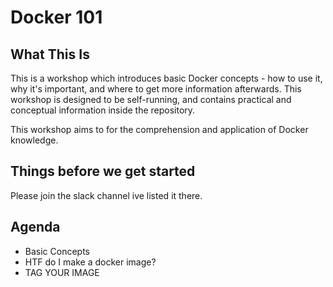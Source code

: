 

# Docker 101

## What This Is

This is a workshop which introduces basic Docker concepts - how to use it, why it's important, and where to get more information afterwards. This workshop is designed to be self-running, and contains practical and conceptual information inside the repository.

This workshop aims to for the comprehension and application of Docker knowledge.

## Things before we get started

Please join the slack channel ive listed it there.

## Agenda

- Basic Concepts
- HTF do I make a docker image?
- TAG YOUR IMAGE
